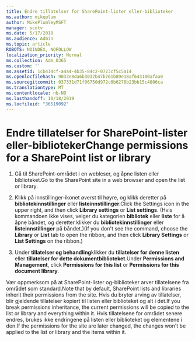 ```yaml
---
title: Endre tillatelser for SharePoint-lister eller-biblioteker
ms.author: mikeplum
author: MikePlumleyMSFT
manager: scotv
ms.date: 5/17/2018
ms.audience: Admin
ms.topic: article
ROBOTS: NOINDEX, NOFOLLOW
localization_priority: Normal
ms.collection: Adm_O365
ms.custom: ''
ms.assetid: 1cb414cf-a4a4-4b35-84c2-0723cf5c5a14
ms.openlocfilehash: 9033e8da6b3032b47b761b89e18af643100afaa0
ms.sourcegitcommit: 037331d71f06750d972c0b6278b23bb15c4806ca
ms.translationtype: MT
ms.contentlocale: nb-NO
ms.lasthandoff: 10/18/2019
ms.locfileid: "36519092"
---
```

# <a name="change-permissions-for-a-sharepoint-list-or-library"></a><span data-ttu-id="d7615-102">Endre tillatelser for SharePoint-lister eller-biblioteker</span><span class="sxs-lookup"><span data-stu-id="d7615-102">Change permissions for a SharePoint list or library</span></span>

1. <span data-ttu-id="d7615-103">Gå til SharePoint-området i en webleser, og åpne listen eller biblioteket.</span><span class="sxs-lookup"><span data-stu-id="d7615-103">Go to the SharePoint site in a web browser and open the list or library.</span></span>
    
2. <span data-ttu-id="d7615-104">Klikk på innstillinger-ikonet øverst til høyre, og klikk deretter på **bibliotekinnstillinger** eller **listeinnstillinger**.</span><span class="sxs-lookup"><span data-stu-id="d7615-104">Click the Settings icon in the upper right, and then click **Library settings** or **List settings**.</span></span> <span data-ttu-id="d7615-105">(Hvis kommandoen ikke vises, velger du kategorien **bibliotek** eller **liste** for å åpne båndet, og deretter klikker du **bibliotekinnstillinger** eller **listeinnstillinger** på båndet.)</span><span class="sxs-lookup"><span data-stu-id="d7615-105">(If you don't see the command, choose the **Library** or **List** tab to open the ribbon, and then click **Library Settings** or **List Settings** on the ribbon.)</span></span> 
    
3. <span data-ttu-id="d7615-106">Under **tillatelser og behandling**klikker du **tillatelser for denne listen** eller **tillatelser for dette dokumentbiblioteket**.</span><span class="sxs-lookup"><span data-stu-id="d7615-106">Under **Permissions and Management**, click **Permissions for this list** or **Permissions for this document library**.</span></span>
    
<span data-ttu-id="d7615-107">Vær oppmerksom på at SharePoint-lister og-biblioteker arver tillatelsene fra området som standard.</span><span class="sxs-lookup"><span data-stu-id="d7615-107">Note that by default, SharePoint lists and libraries inherit their permissions from the site.</span></span> <span data-ttu-id="d7615-108">Hvis du bryter arving av tillatelser, blir gjeldende tillatelser kopiert til listen eller biblioteket og alt i det.</span><span class="sxs-lookup"><span data-stu-id="d7615-108">If you break permissions inheritance, the current permissions will be copied to the list or library and everything within it.</span></span> <span data-ttu-id="d7615-109">Hvis tillatelsene for området senere endres, brukes ikke endringene på listen eller biblioteket og elementene i den.</span><span class="sxs-lookup"><span data-stu-id="d7615-109">If the permissions for the site are later changed, the changes won't be applied to the list or library and the items within it.</span></span>
  

